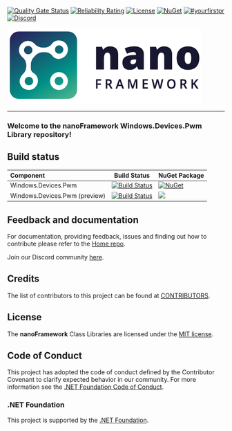 [![Quality Gate Status](https://sonarcloud.io/api/project_badges/measure?project=nanoframework_lib-Windows.Devices.Pwm&metric=alert_status)](https://sonarcloud.io/dashboard?id=nanoframework_lib-Windows.Devices.Pwm) [![Reliability Rating](https://sonarcloud.io/api/project_badges/measure?project=nanoframework_lib-Windows.Devices.Pwm&metric=reliability_rating)](https://sonarcloud.io/dashboard?id=nanoframework_lib-Windows.Devices.Pwm) [![License](https://img.shields.io/badge/License-MIT-blue.svg)](LICENSE) [![NuGet](https://img.shields.io/nuget/dt/nanoFramework.Windows.Devices.Pwm.svg?label=NuGet&style=flat&logo=nuget)](https://www.nuget.org/packages/nanoFramework.Windows.Devices.Pwm/) [![#yourfirstpr](https://img.shields.io/badge/first--timers--only-friendly-blue.svg)](https://github.com/nanoframework/Home/blob/master/CONTRIBUTING.md) [![Discord](https://img.shields.io/discord/478725473862549535.svg?logo=discord&logoColor=white&label=Discord&color=7289DA)](https://discord.gg/gCyBu8T)

![nanoFramework logo](https://github.com/nanoframework/Home/blob/main/resources/logo/nanoFramework-repo-logo.png)

-----

### Welcome to the **nanoFramework** Windows.Devices.Pwm Library repository!

## Build status

| Component | Build Status | NuGet Package |
|:-|---|---|
| Windows.Devices.Pwm | [![Build Status](https://dev.azure.com/nanoframework/Windows.Devices.Pwm/_apis/build/status/nanoframework.lib-Windows.Devices.Pwm?branchName=develop)](https://dev.azure.com/nanoframework/Windows.Devices.Pwm/_build/latest?definitionId=8?branchName=master) | [![NuGet](https://img.shields.io/nuget/v/nanoFramework.Windows.Devices.Pwm.svg?label=NuGet&style=flat&logo=nuget)](https://www.nuget.org/packages/nanoFramework.Windows.Devices.Pwm/) |
| Windows.Devices.Pwm (preview) | [![Build Status](https://dev.azure.com/nanoframework/Windows.Devices.Pwm/_apis/build/status/nanoframework.lib-Windows.Devices.Pwm?branchName=develop)](https://dev.azure.com/nanoframework/Windows.Devices.Pwm/_build/latest?definitionId=8?branchName=develop) | [![](https://badgen.net/badge/NuGet/preview/D7B023?icon=https://simpleicons.now.sh/azuredevops/fff)](https://dev.azure.com/nanoframework/feed/_packaging?_a=package&feed=sandbox&package=nanoFramework.Windows.Devices.Pwm&protocolType=NuGet&view=overview) |

## Feedback and documentation

For documentation, providing feedback, issues and finding out how to contribute please refer to the [Home repo](https://github.com/nanoframework/Home).

Join our Discord community [here](https://discord.gg/gCyBu8T).

## Credits

The list of contributors to this project can be found at [CONTRIBUTORS](https://github.com/nanoframework/Home/blob/master/CONTRIBUTORS.md).

## License

The **nanoFramework** Class Libraries are licensed under the [MIT license](LICENSE.md).

## Code of Conduct

This project has adopted the code of conduct defined by the Contributor Covenant to clarify expected behavior in our community.
For more information see the [.NET Foundation Code of Conduct](https://dotnetfoundation.org/code-of-conduct).

### .NET Foundation

This project is supported by the [.NET Foundation](https://dotnetfoundation.org).
